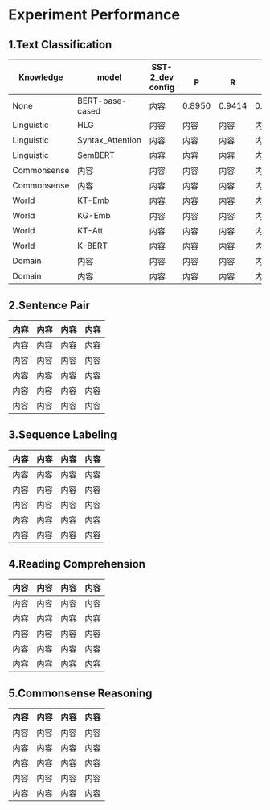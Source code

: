 # Experiment Performance

## 1.Text Classification

| Knowledge | model | SST-2_dev<br />config |<br />P|<br />R|<br />F1|<br />Acc|
| ------ | ------ | ------ | ------ | ------ | ------ | ------ |
| None | BERT-base-cased | 内容 | 0.8950 | 0.9414 | 0.9176 | 0.9139 |
| Linguistic | HLG | 内容 | 内容 | 内容 | 内容 | 内容 |
| Linguistic | Syntax_Attention | 内容 | 内容 | 内容 | 内容 | 内容 |
| Linguistic | SemBERT | 内容 | 内容 | 内容 | 内容 | 内容 |
| Commonsense | 内容 | 内容 | 内容 | 内容 | 内容 | 内容 |
| Commonsense | 内容 | 内容 | 内容 | 内容 | 内容 | 内容 |
| World | KT-Emb | 内容 | 内容 | 内容 | 内容 | 内容 |
| World | KG-Emb | 内容 | 内容 | 内容 | 内容 | 内容 |
| World | KT-Att | 内容 | 内容 | 内容 | 内容 | 内容 |
| World | K-BERT | 内容 | 内容 | 内容 | 内容 | 内容 |
| Domain | 内容 | 内容 | 内容 | 内容 | 内容 | 内容 |
| Domain | 内容 | 内容 | 内容 | 内容 | 内容 | 内容 |

## 2.Sentence Pair

| 内容 | 内容 | 内容 | 内容 |
| ------ | ------ | ------ | ------ |
| 内容 | 内容 | 内容 | 内容 |
| 内容 | 内容 | 内容 | 内容 |
| 内容 | 内容 | 内容 | 内容 |
| 内容 | 内容 | 内容 | 内容 |
| 内容 | 内容 | 内容 | 内容 |

## 3.Sequence Labeling

| 内容 | 内容 | 内容 | 内容 |
| ------ | ------ | ------ | ------ |
| 内容 | 内容 | 内容 | 内容 |
| 内容 | 内容 | 内容 | 内容 |
| 内容 | 内容 | 内容 | 内容 |
| 内容 | 内容 | 内容 | 内容 |
| 内容 | 内容 | 内容 | 内容 |

## 4.Reading Comprehension

| 内容 | 内容 | 内容 | 内容 |
| ------ | ------ | ------ | ------ |
| 内容 | 内容 | 内容 | 内容 |
| 内容 | 内容 | 内容 | 内容 |
| 内容 | 内容 | 内容 | 内容 |
| 内容 | 内容 | 内容 | 内容 |
| 内容 | 内容 | 内容 | 内容 |

## 5.Commonsense Reasoning

| 内容 | 内容 | 内容 | 内容 |
| ------ | ------ | ------ | ------ |
| 内容 | 内容 | 内容 | 内容 |
| 内容 | 内容 | 内容 | 内容 |
| 内容 | 内容 | 内容 | 内容 |
| 内容 | 内容 | 内容 | 内容 |
| 内容 | 内容 | 内容 | 内容 |